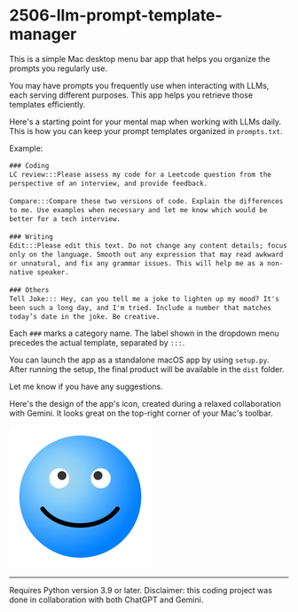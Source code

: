 # 2506-llm-prompt-template-manager
This is a simple Mac desktop menu bar app that helps you organize the prompts you regularly use.

You may have prompts you frequently use when interacting with LLMs, each serving different purposes. This app helps you retrieve those templates efficiently.

Here's a starting point for your mental map when working with LLMs daily. This is how you can keep your prompt templates organized in `prompts.txt`.

Example:
```
### Coding
LC review:::Please assess my code for a Leetcode question from the perspective of an interview, and provide feedback.

Compare:::Compare these two versions of code. Explain the differences to me. Use examples when necessary and let me know which would be better for a tech interview.

### Writing
Edit:::Please edit this text. Do not change any content details; focus only on the language. Smooth out any expression that may read awkward or unnatural, and fix any grammar issues. This will help me as a non-native speaker.

### Others
Tell Joke::: Hey, can you tell me a joke to lighten up my mood? It's been such a long day, and I'm tried. Include a number that matches today’s date in the joke. Be creative.
```
Each `###` marks a category name. The label shown in the dropdown menu precedes the actual template, separated by `:::`.

You can launch the app as a standalone macOS app by using `setup.py`. After running the setup, the final product will be available in the `dist` folder.

Let me know if you have any suggestions.

Here's the design of the app's icon, created during a relaxed collaboration with Gemini. It looks great on the top-right corner of your Mac's toolbar.

![PromptTool](icon.png)



---
Requires Python version 3.9 or later.
Disclaimer: this coding project was done in collaboration with both ChatGPT and Gemini.